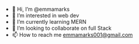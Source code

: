 - 👋 Hi, I’m @emmamarks
- 👀 I’m interested in web dev
- 🌱 I’m currently learning MERN
- 💞️ I’m looking to collaborate on full Stack
- 📫 How to reach me emmamarks001@gmail.com

<!---
emmamarks/emmamarks is a ✨ special ✨ repository because its `README.md` (this file) appears on your GitHub profile.
You can click the Preview link to take a look at your changes.
--->
